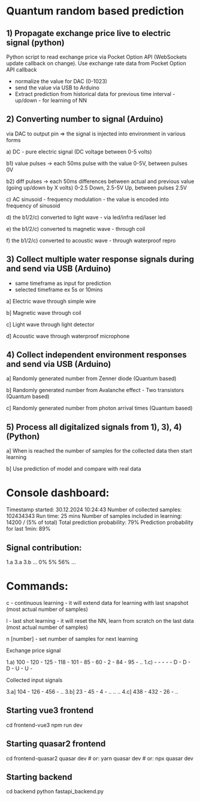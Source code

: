 # Quantum random based prediction

## 1) Propagate exchange price live to electric signal (python)

Python script to read exchange price via Pocket Option API (WebSockets update callback on change). Use exchange rate data from Pocket Option API callback
  - normalize the value for DAC (0-1023)
  - send the value via USB to Arduino
  - Extract prediction from historical data for previous time interval - up/down - for learning of NN

 ## 2) Converting number to signal (Arduino)
  via DAC to output pin => the signal is injected into environment in various forms 
  
  a) DC - pure electric signal (DC voltage between 0-5 volts)
  
  b1) value pulses -> each 50ms pulse with the value 0-5V, between pulses 0V
  
  b2) diff pulses -> each 50ms differences between actual and previous value (going up/down by X volts) 0-2.5 Down, 2.5-5V Up, between pulses 2.5V

  c) AC sinusoid - frequency modulation - the value is encoded into frequency of sinusoid
  
  d) the b1/2/c) converted to light wave - via led/infra red/laser led
  
  e) the b1/2/c) converted ts magnetic wave - through coil
  
  f) the b1/2/c) converted to acoustic wave - through waterproof repro

 ## 3) Collect multiple water response signals during and send via USB (Arduino)
 - same timeframe as input for prediction
 - selected timeframe ex 5s or 10mins
 
 a] Electric wave through simple wire
 
 b] Magnetic wave through coil
 
 c] Light wave through light detector
 
 d] Acoustic wave through waterproof microphone

 ## 4) Collect independent environment responses  and send via USB (Arduino)
 
 a] Randomly generated number from Zenner diode (Quantum based)
 
 b] Randomly generated number from Avalanche effect - Two transistors (Quantum based)
 
 c] Randomly generated number from photon arrival times (Quantum based)

 ## 5) Process all digitalized signals from 1), 3), 4) (Python)

 a] When is reached the number of samples for the collected data then start learning
 
 b] Use prediction of model and compare with real data

# Console dashboard:
Timestamp started: 30.12.2024 10:24:43
Number of collected samples: 102434343
Run time: 25 mins
Number of samples included in learning: 14200 / (5% of total)
Total prediction probability:         79%
Prediction probability for last 1min: 89%

## Signal contribution:
1.a 3.a 3.b ...
0%  5%  56% ...

# Commands:

c - continuous learning - it will extend data for learning with last snapshot (most actual number of samples)

l - last shot learning  - it will reset the NN, learn from scratch on the last data (most actual number of samples)

n [number] - set number of samples for next learning


Exchange price signal

1.a) 100 - 120 - 125 - 118 - 101 - 85 - 60 - 2 - 84 - 95 - ..
1.c)     -     -     -     -     - D  - D  - D - U  - U  -

Collected input signals

3.a]  104 - 126 - 456 - ..
3.b]  23  - 45 -  4   - ..
..
..
4.c]  438 - 432 - 26 - ..

## Starting vue3 frontend
cd frontend-vue3
npm run dev

## Starting quasar2 frontend
cd frontend-quasar2
quasar dev # or: yarn quasar dev # or: npx quasar dev

## Starting backend
cd backend
python fastapi_backend.py



